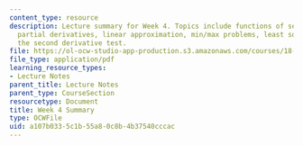 ```yaml
---
content_type: resource
description: Lecture summary for Week 4. Topics include functions of several variables,
  partial derivatives, linear approximation, min/max problems, least squares, and
  the second derivative test.
file: https://ol-ocw-studio-app-production.s3.amazonaws.com/courses/18-02-multivariable-calculus-fall-2007/a107b0335c1b55a80c8b4b37540cccac_lec_week4.pdf
file_type: application/pdf
learning_resource_types:
- Lecture Notes
parent_title: Lecture Notes
parent_type: CourseSection
resourcetype: Document
title: Week 4 Summary
type: OCWFile
uid: a107b033-5c1b-55a8-0c8b-4b37540cccac
---
```

